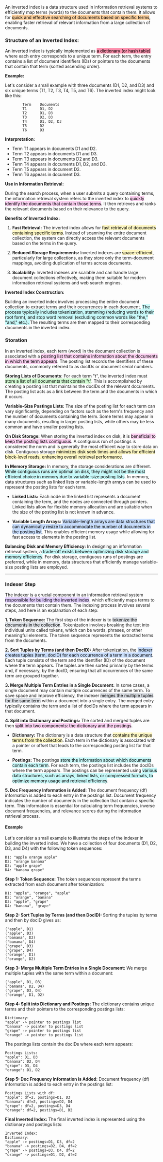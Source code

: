 An inverted index is a data structure used in information retrieval systems to efficiently map terms (words) to the documents that contain them. It allows for <mark style="background: #FFB86CA6;">quick and effective searching of documents based on specific terms</mark>, enabling faster retrieval of relevant information from a large collection of documents.

### Structure of an Inverted Index:

An inverted index is typically implemented as <mark style="background: #FF5582A6;">a dictionary (or hash table)</mark> where each entry corresponds to a unique term. For each term, the entry contains a list of document identifiers (IDs) or pointers to the documents that contain that term (sorted ascending order).

**Example:**

Let's consider a small example with three documents (D1, D2, and D3) and six unique terms (T1, T2, T3, T4, T5, and T6). The inverted index might look like this:

```
        Term    Documents
        T1      D1, D2
        T2      D1, D3
        T3      D2, D3
        T4      D1, D2, D3
        T5      D2
        T6      D3
```

**Interpretation:**

- Term T1 appears in documents D1 and D2.
- Term T2 appears in documents D1 and D3.
- Term T3 appears in documents D2 and D3.
- Term T4 appears in documents D1, D2, and D3.
- Term T5 appears in document D2.
- Term T6 appears in document D3.

**Use in Information Retrieval:**

During the search process, when a user submits a query containing terms, the information retrieval system refers to the inverted index to <mark style="background: #FFB8EBA6;">quickly identify the documents that contain those terms</mark>. It then retrieves and ranks the relevant documents based on their relevance to the query.

**Benefits of Inverted Index:**

1. **Fast Retrieval:** The inverted index allows for <mark style="background: #FFF3A3A6;">fast retrieval of documents containing specific terms</mark>. Instead of scanning the entire document collection, the system can directly access the relevant documents based on the terms in the query.
    
2. **Reduced Storage Requirements:** Inverted indexes are <mark style="background: #FFF3A3A6;">space-efficient</mark>, particularly for large collections, as they store only the term-document mappings, avoiding duplication of terms across documents.
    
3. **Scalability:** Inverted indexes are scalable and can handle large document collections effectively, making them suitable for modern information retrieval systems and web search engines.
    

**Inverted Index Construction:**

Building an inverted index involves processing the entire document collection to extract terms and their occurrences in each document. <mark style="background: #ABF7F7A6;">The process typically includes tokenization, stemming (reducing words to their root form), and stop word removal (excluding common words like "the," "and," etc.). </mark>The resulting terms are then mapped to their corresponding documents in the inverted index.

### Storation

In an inverted index, each term (word) in the document collection is associated with a <mark style="background: #FFB8EBA6;">posting list that contains information about the documents in which the term appears</mark>. The posting list records the identifiers of these documents, commonly referred to as docIDs or document serial numbers.

**Storing Lists of Documents:** For each term "t", the inverted index must <mark style="background: #BBFABBA6;">store a list of all documents that contain "t"</mark>. This is accomplished by creating a posting list that maintains the docIDs of the relevant documents. The posting list acts as a link between the term and the documents in which it occurs.

**Variable-Size Postings Lists:** The size of the posting list for each term can vary significantly, depending on factors such as the term's frequency and the number of documents containing the term. Some terms may appear in many documents, resulting in larger posting lists, while others may be less common and have smaller posting lists.

**On Disk Storage:** When storing the inverted index on disk, it is <mark style="background: #FFB8EBA6;">beneficial to keep the posting lists contiguous</mark>. A contiguous run of postings is considered the norm and is generally the most efficient way to store data on disk. Contiguous storage <mark style="background: #FFF3A3A6;">minimizes disk seek times and allows for efficient block-level reads, enhancing overall retrieval performance</mark>.

**In Memory Storage:** In memory, the storage considerations are different. <mark style="background: #ABF7F7A6;">While contiguous runs are optimal on disk, they might not be the most efficient choice in memory due to variable-size posting lists</mark>. In memory, data structures such as linked lists or variable-length arrays can be used to represent the posting lists for each term.

- **Linked Lists:** Each node in the linked list represents a document containing the term, and the nodes are connected through pointers. Linked lists allow for flexible memory allocation and are suitable when the size of the posting list is not known in advance.
    
- **Variable Length Arrays:** <mark style="background: #ADCCFFA6;">Variable-length arrays are data structures that can dynamically resize to accommodate the number of documents in the posting list</mark>. This enables efficient memory usage while allowing for fast access to elements in the posting list.

**Balancing Disk and Memory Efficiency:** In designing an information retrieval system, a<mark style="background: #ABF7F7A6;"> trade-off exists between optimizing disk storage and memory efficiency</mark>. For disk storage, contiguous runs of postings are preferred, while in memory, data structures that efficiently manage variable-size posting lists are employed.

---
### Indexer Step

The indexer is a crucial component in an information retrieval system <mark style="background: #D2B3FFA6;">responsible for building the inverted index</mark>, which efficiently maps terms to the documents that contain them. The indexing process involves several steps, and here is an explanation of each step:

**1. Token Sequence:** The first step of the indexer is to <mark style="background: #CACFD9A6;">tokenize the documents in the collection</mark>. Tokenization involves breaking the text into individual units called tokens, which can be words, phrases, or other meaningful elements. The token sequence represents the extracted terms from the documents.

**2. Sort Tuples by Terms (and then DocID):** After tokenization, the <mark style="background: #ADCCFFA6;">indexer creates tuples (term, docID) for each occurrence of a term in a document</mark>. Each tuple consists of the term and the identifier (ID) of the document where the term appears. The tuples are then sorted primarily by the terms and, if necessary, by the docID, ensuring that all occurrences of the same term are grouped together.

**3. Merge Multiple Term Entries in a Single Document:** In some cases, a single document may contain multiple occurrences of the same term. To save space and improve efficiency, the indexer <mark style="background: #CACFD9A6;">merges the multiple tuples for the same term</mark> within a document into a single entry. The merged entry typically contains the term and a list of docIDs where the term appears in that document.

**4. Split into Dictionary and Postings:** The sorted and merged tuples are then <mark style="background: #FFB8EBA6;">split into two components: the dictionary and the postings</mark>.

- **Dictionary:** The dictionary is a data structure that <mark style="background: #FFF3A3A6;">contains the unique terms from the collection</mark>. Each term in the dictionary is associated with a pointer or offset that leads to the corresponding posting list for that term.
    
- **Postings:** The postings <mark style="background: #ABF7F7A6;">store the information about which documents contain each term</mark>. For each term, the postings list includes the docIDs where the term appears. The postings can be represented using <mark style="background: #ABF7F7A6;">various data structures, such as arrays, linked lists, or compressed formats, to optimize memory usage and retrieval efficiency</mark>.    

**5. Doc Frequency Information is Added:** The document frequency (df) information is added to each entry in the postings list. Document frequency indicates the number of documents in the collection that contain a specific term. This information is essential for calculating term frequencies, inverse document frequencies, and relevance scores during the information retrieval process.

#### Example

Let's consider a small example to illustrate the steps of the indexer in building the inverted index. We have a collection of four documents (D1, D2, D3, and D4) with the following token sequences:

```
D1: "apple orange apple"
D2: "orange banana"
D3: "apple grape"
D4: "banana grape"
```

**Step 1: Token Sequence:** The token sequences represent the terms extracted from each document after tokenization:

```
D1: "apple", "orange", "apple"
D2: "orange", "banana"
D3: "apple", "grape"
D4: "banana", "grape"
```

**Step 2: Sort Tuples by Terms (and then DocID):** Sorting the tuples by terms and then by docID gives us:

```
("apple", D1)
("apple", D3)
("banana", D2)
("banana", D4)
("grape", D3)
("grape", D4)
("orange", D1)
("orange", D2)
```

**Step 3: Merge Multiple Term Entries in a Single Document:** We merge multiple tuples with the same term within a document:

```
("apple", D1, D3)
("banana", D2, D4)
("grape", D3, D4)
("orange", D1, D2)
```

**Step 4: Split into Dictionary and Postings:** The dictionary contains unique terms and their pointers to the corresponding postings lists:

```
Dictionary:
"apple" -> pointer to postings list
"banana" -> pointer to postings list
"grape" -> pointer to postings list
"orange" -> pointer to postings list
```

The postings lists contain the docIDs where each term appears:

```
Postings Lists:
"apple": D1, D3
"banana": D2, D4
"grape": D3, D4
"orange": D1, D2
```

**Step 5: Doc Frequency Information is Added:** Document frequency (df) information is added to each entry in the postings list:

```
Postings Lists with df:
"apple": df=2, postings=D1, D3
"banana": df=2, postings=D2, D4
"grape": df=2, postings=D3, D4
"orange": df=2, postings=D1, D2
```

**Final Inverted Index:** The final inverted index is represented using the dictionary and postings lists:

```
Inverted Index:
Dictionary:
"apple" -> postings=D1, D3, df=2
"banana" -> postings=D2, D4, df=2
"grape" -> postings=D3, D4, df=2
"orange" -> postings=D1, D2, df=2
```